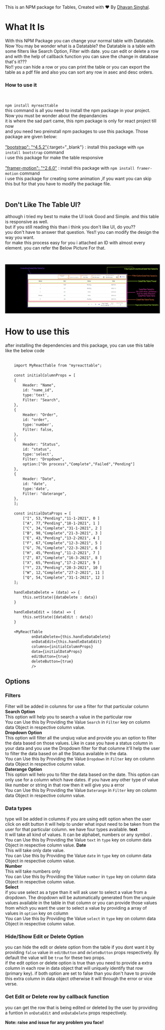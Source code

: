 This is an NPM package for Tables, Created with ❤️ By [Dhavan Singhal](https://www.linkedin.com/in/dhavan-singhal-a6742b14a/).

# What It Is

With this NPM Package you can change your normal table with Datatable. Now You may be wonder what is a Datatable? the Datatable is a table with some filters like Search Option, Filter with date. you can edit or delete a row and with the help of callback function you can save the change in database<br/> that's it???<br/> No!! you can hide a row or you can print the table or you can export the table as a pdf file and also you can sort any row in asec and desc orders.

### How to use it
<br/> 

`npm install myreacttable`
<br/>
this command is all you need to install the npm package in your project.<br/>
Now you must be wonder about the depandancies <br/>
it is where the sad part came, this npm package is only for react project till now <br/>
and you need two preinstall npm packages to use this package. Those package are given below:<br/>
   <br/>
["bootstrap": "^4.5.2"](https://www.npmjs.com/package/bootstrap){:target="_blank"} : install this package with `npm install bootstrap` command <br/>
i use this package for make the table responsive 
<br/>
<br/>
["framer-motion": "^2.6.0"](https://www.npmjs.com/package/framer-motion) : install this package with `npm install framer-motion` command <br/>
i use this package for creating some animation ,if you want you can skip this but for that you have to modify the package file.
<br/><br/>

## Don't Like The Table UI?

although i tried my best to make the UI look Good and Simple. and this table is responsive as well. <br/>
but if you still reading this than i think you don't like UI, do you??<br/>
you don't have to answer that question. Yes!! you can modify the design the way you want.<br/>
for make this process easy for you i attached an ID with almost every element. you can refer the Below Picture For that.

   <br/>
   
  ![Alt text](img/id_reference_images.jpg?raw=true "ID Reference")

# How to use this

after installing the dependencies and this package, you can use this table like the below code<br/><br/>
```
    import MyReactTable from "myreacttable";

    const initialColumnProps = [
    {
        Header: "Name",
        id: "name_id",
        type:'text',
        Filter: "Search",
    },
    {
        Header: "Order",
        id: "order",
        type:'number',
        Filter: false,
    },
    {
        Header: "Status",
        id: "status",
        type:'select',
        Filter: "Dropdown",
        option:["On process","Complete","Failed","Pending"]
    },
    {
        Header: "Date",
        id: "date",
        type:'date',
        Filter: "daterange",
    },
    ];

    const initialDataProps = [
        ["I", 53,"Pending","11-1-2021", 0 ]
        ["A", 77,"Pending","18-1-2021", 1 ]
        ["C", 34,"Complete","31-1-2021", 2 ]
        ["B", 98,"Complete","21-3-2021", 3 ]
        ["E", 43,"Pending","13-2-2021", 4 ]
        ["F", 67,"Complete","12-3-2021", 5 ]
        ["G", 76,"Complete","22-3-2021", 6 ]
        ["H", 45,"Pending","11-2-2021", 7 ]
        ["Z", 87,"Complete","16-3-2021", 8 ]
        ["X", 65,"Pending","17-2-2021", 9 ]
        ["Y", 23,"Pending","28-3-2021", 10 ]
        ["W", 12,"Complete","27-2-2021", 11 ]
        ["Q", 54,"Complete","31-1-2021", 12 ]
    ];

    handleDataDelete = (data) => {
        this.setState({dataDelete : data})
    }

    handleDataEdit = (data) => {
        this.setState({dataEdit : data})
    } 

    <MyReactTable 
            onDataDelete={this.handleDataDelete} 
            onDataEdit={this.handleDataEdit} 
            columns={initialColumnProps}
            data={initialDataProps}
            editButton={true}
            deleteButton={true}
            />
```

## Options
### Filters
Filter will be added in columns for use a filter for that particular column
  **Search Option**<br/>
    This option will help you to search a value in the particular row<br/>
    You can Use this by Providing the Value `Search` in `Filter` key on column data Object in respective column value.<br/>
  **Dropdown Option**<br/>
    This option will filter all the unqiuq value and provide you an option to filter the data based on those values. Like in case you have a status column in your data and you use the Dropdown filter for that columne it'll help the user to filter the data based on all the Status available in the data.<br/>
    You can Use this by Providing the Value `Dropdown` in `Filter` key on column data Object in respective column value.<br/>
  **Daterange Option**<br/>
    This option will helo you to filter the data based on the date. This option can only use for a column which have dates. if you have any other type of value like number or string in that row then it will give you a error<br/>
    You can Use this by Providing the Value `Daterange` in `Filter` key on column data Object in respective column value.<br/>

### Data types
type will be added in columns if you are using edit option when the user click on edit button it will help to under what input need to be taken from the user for that particular column. we have four types available.
  **text**<br/>
    It will take all kind of values. It can be alphabet, numbers or any symbol .<br/>
    You can Use this by Providing the Value `text` in `type` key on column data Object in respective column value.
  **Date**<br/>
    This will take only date value.<br/>
    You can Use this by Providing the Value `date` in `type` key on column data Object in respective column value.<br/>
  **Number**<br/>
    This will take numbers only<br/>
    You can Use this by Providing the Value `number` in `type` key on column data Object in respective column value.<br/>
  **Select**<br/>
    if you use select as a type than it will ask user to select a value from a dropdown. The dropdown will be automatically generated from the unquie values available in the table in that column or you can provide those values from which you want the user to select a value by providing a array of values in `option` key on column<br/>
    You can Use this by Providing the Value `select` in `type` key on column data Object in respective column value.<br/>

### Hide/Show Edit or Delete Option
you can hide the edit or delete option from the table if you dont want it by providing `false` value in `editButton` and `deleteButton` props respectively. By default the value will be `true` for these two props.<br/>
if the edit option or delete option is true than you need to provide a extra column in each row in data object that will uniquely identify that row (primary key). if both option are set to false than you don't have to provide this extra column in data object otherwise it will through the error or vice verse.

### Get Edit or Delete row by callback function
you can get the row that is being edited or deleted by the user by providing a funtion in `onDataEdit` and `onDataDelete` props respectively.

**Note: raise and issue for any problem you face!**
